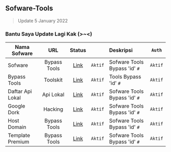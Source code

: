 ## Sofware-Tools

> Update 5 January 2022

### Bantu Saya Update Lagi Kak (>~<)

| Nama Sofware   | URL | Status |  | Deskripsi | `Auth` |
| --------------- |:---------:|:---:|:-------:|:----------|:------:|
| Sofware | Bypass Tools | [Link](https://www.github.com/koleksibot/) | `Aktif` | Sofware Tools Bypass 'id' `#` | `Aktif` |
| Bypass Tools | Toolskit | [Link](https://github.com/koleksibot/Sofware-Tools/tree/main/Bypass%20Tools/) | `Aktif` | Tools Bypass 'id' `#` | `Aktif` |
| Daftar Api Lokal | Api Lokal | [Link](https://github.com/koleksibot/Sofware-Tools/tree/main/Daftar%20Api%20Lokal) | `Aktif` | Sofware Tools Bypass 'id' `#` | `Aktif` |
| Google Dork | Hacking | [Link](https://github.com/koleksibot/Sofware-Tools/tree/main/Google%20Dork) | `Aktif` | Sofware Tools Bypass 'id' `#` | `Aktif` |
| Host Domain | Bypass Tools | [Link](https://github.com/koleksibot/Sofware-Tools/tree/main/Host%20Domain) | `Aktif` | Sofware Tools Bypass 'id' `#` | `Aktif` |
| Template Premium | Bypass Tools | [Link](https://github.com/koleksibot/Sofware-Tools/tree/main/Template%20Premium/BLOGGER) | `Aktif` | Sofware Tools Bypass 'id' `#` | `Aktif` |
